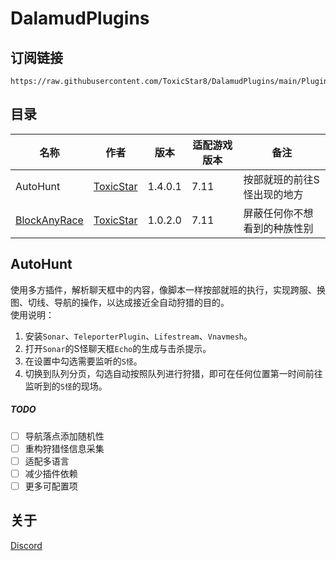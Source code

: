 # DalamudPlugins

## 订阅链接
```
https://raw.githubusercontent.com/ToxicStar8/DalamudPlugins/main/Plugins/pluginmaster.json
```

## 目录
| 名称      | 作者      | 版本 | 适配游戏版本 | 备注 |
|----------|----------|----------|----------|----------|
| AutoHunt | [ToxicStar](https://github.com/ToxicStar8)  | 1.4.0.1 | 7.11 | 按部就班的前往S怪出现的地方|
| [BlockAnyRace](https://github.com/ToxicStar8/BlockAnyRace) | [ToxicStar](https://github.com/ToxicStar8)  | 1.0.2.0 | 7.11 | 屏蔽任何你不想看到的种族性别 |

## AutoHunt
使用多方插件，解析聊天框中的内容，像脚本一样按部就班的执行，实现跨服、换图、切线、导航的操作，以达成接近全自动狩猎的目的。</br>
使用说明：
1. 安装`Sonar`、`TeleporterPlugin`、`Lifestream`、`Vnavmesh`。
2. 打开`Sonar`的S怪聊天框`Echo`的生成与击杀提示。
3. 在设置中勾选需要监听的`S怪`。
4. 切换到队列分页，勾选自动按照队列进行狩猎，即可在任何位置第一时间前往监听到的`S怪`的现场。

##### TODO
- [ ] 导航落点添加随机性
- [ ] 重构狩猎怪信息采集
- [ ] 适配多语言
- [ ] 减少插件依赖
- [ ] 更多可配置项

## 关于
[Discord](https://discord.gg/GWMEY9P9BX)
